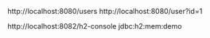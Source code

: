 http://localhost:8080/users
http://localhost:8080/user?id=1

http://localhost:8082/h2-console
jdbc:h2:mem:demo
